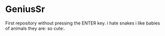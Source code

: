 # GeniusSr
First repository without pressing the ENTER key.
i hate snakes 
i like babies of animals they are: so cute:.
